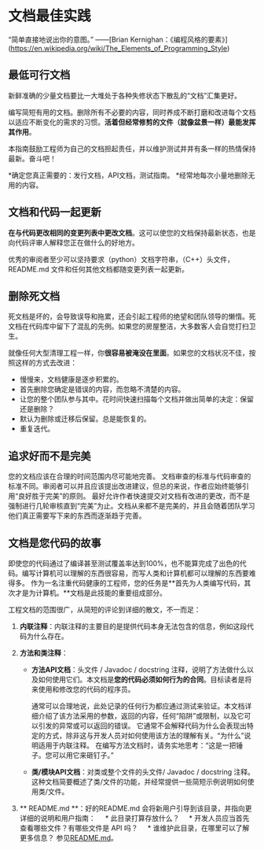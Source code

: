 # 文档最佳实践

“简单直接地说出你的意图。”
——[Brian Kernighan：《编程风格的要素》]
(https://en.wikipedia.org/wiki/The_Elements_of_Programming_Style)

## 最低可行文档

新鲜准确的少量文档要比一大堆处于各种失修状态下散乱的“文档”汇集更好。

编写简短有用的文档。删除所有不必要的内容，同时养成不断打磨和改进每个文档以适应不断变化的需求的习惯。**活着但经常修剪的文件（就像盆景一样）最能发挥其作用**。

本指南鼓励工程师为自己的文档担起责任，并以维护测试井井有条一样的热情保持最新。奋斗吧！

*确定您真正需要的：发行文档，API文档，测试指南。
*经常地每次小量地删除无用的内容。

## 文档和代码一起更新

**在与代码更改相同的变更列表中更改文档**。这可以使您的文档保持最新状态，也是向代码评审人解释您正在做什么的好地方。

优秀的审阅者至少可以坚持要求（python）文档字符串，（C++）头文件，README.md 文件和任何其他文档都随变更列表一起更新。

## 删除死文档

死文档是坏的，会导致误导和拖累，还会引起工程师的绝望和团队领导的懒惰。死文档在代码库中留下了混乱的先例。如果您的房屋整洁，大多数客人会自觉打扫卫生。

就像任何大型清理工程一样，你**很容易被淹没在里面**。如果您的文档状况不佳，按照这样的方式去改进：

*   慢慢来，文档健康是逐步积累的。
*   首先删除您确定是错误的内容，而忽略不清楚的内容。
*   让您的整个团队参与其中。花时间快速扫描每个文档并做出简单的决定：保留还是删除？
*   默认为删除或迁移后保留。总是能恢复的。
*   重复迭代。

## 追求好而不是完美

您的文档应该在合理的时间范围内尽可能地完善。
文档审查的标准与代码审查的标准不同。审阅者可以并且应该提出改进建议，但总的来说，作者应始终能够引用“良好胜于完美”的原则。 最好允许作者快速提交对文档有改进的更改，而不是强制进行几轮审核直到“完美”为止。文档从来都不是完美的，并且会随着团队学习他们真正需要写下来的东西而逐渐趋于完善。

## 文档是您代码的故事

即使您的代码通过了编译甚至测试覆盖率达到100%，也不能算完成了出色的代码。编写计算机可以理解的东西很容易，而写人类和计算机都可以理解的东西要难得多。 作为一名注重代码健康的工程师，您的任务是**首先为人类编写代码，其次才是为计算机。**文档是此技能的重要组成部分。

工程文档的范围很广，从简短的评论到详细的散文，不一而足：

1.  **内联注释**：内联注释的主要目的是提供代码本身无法包含的信息，例如这段代码为什么存在。

2.  **方法和类注释**：

    *   **方法API文档**：头文件 / Javadoc / docstring 注释，说明了方法做什么以及如何使用它们。本文档是**您的代码必须如何行为的合同**。目标读者是将来使用和修改您的代码的程序员。
		 
        通常可以合理地说，此处记录的任何行为都应通过测试来验证。本文档详细介绍了该方法采用的参数，返回的内容，任何“陷阱”或限制，以及它可以引发的异常或可以返回的错误。 它通常不会解释代码为什么会表现出特定的方式，除非这与开发人员对如何使用该方法的理解有关。“为什么”说明适用于内联注释。 在编写方法文档时，请务实地思考：“这是一把锤子。您可以用它来砸钉子。”

    *   **类/模块API文档**：对类或整个文件的头文件/ Javadoc / docstring 注释。这种文档简要概述了类/文件的功能，并经常提供一些简短示例说明如何使用类/文件。
	
3.  ** README.md **：好的README.md 会将新用户引导到该目录，并指向更详细的说明和用户指南：
    * 此目录打算存放什么？
    * 开发人员应当首先查看哪些文件？有哪些文件是 API 吗？
    * 谁维护此目录，在哪里可以了解更多信息？
	参见[README.md](READMEs.md)。
